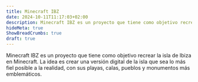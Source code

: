 ```yaml
---
title: Minecraft IBZ
date: 2024-10-11T11:17:03+02:00
description: Minecraft IBZ es un proyecto que tiene como objetivo recrear la isla de Ibiza en Minecraft.
hideMeta: true
ShowBreadCrumbs: true
draft: true
---
```


Minecraft IBZ es un proyecto que tiene como objetivo recrear la isla de Ibiza en Minecraft. La idea es crear una versión digital de la isla que sea lo más fiel posible a la realidad, con sus playas, calas, pueblos y monumentos más emblemáticos.
